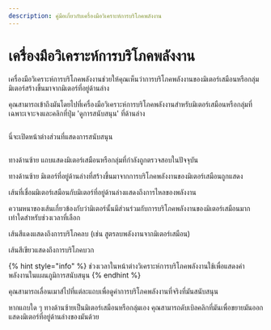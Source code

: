 ```yaml
---
description: คู่มือเกี่ยวกับเครื่องมือวิเคราะห์การบริโภคพลังงาน
---
```


# เครื่องมือวิเคราะห์การบริโภคพลังงาน

เครื่องมือวิเคราะห์การบริโภคพลังงานช่วยให้คุณเห็นว่าการบริโภคพลังงานของมิเตอร์เสมือนหรือกลุ่มมิเตอร์สร้างขึ้นมาจากมิเตอร์ที่อยู่ด้านล่าง

คุณสามารถเข้าถึงมันโดยไปที่เครื่องมือวิเคราะห์การบริโภคพลังงานสำหรับมิเตอร์เสมือนหรือกลุ่มที่เฉพาะเจาะจงและคลิกที่ปุ่ม 'ดูการสนับสนุน' ที่ด้านล่าง

<figure><img src="../.gitbook/assets/image (1).png" alt=""><figcaption></figcaption></figure>

นี่จะเปิดหน้าต่างส่วนที่แสดงการสนับสนุน

<figure><img src="../.gitbook/assets/Screenshot 2025-01-30 at 17.30.19.png" alt=""><figcaption></figcaption></figure>

ทางด้านซ้าย แถบแสดงมิเตอร์เสมือนหรือกลุ่มที่กำลังถูกตรวจสอบในปัจจุบัน

ทางด้านซ้าย มิเตอร์ที่อยู่ด้านล่างที่สร้างขึ้นมาจากการบริโภคพลังงานของมิเตอร์เสมือนถูกแสดง

เส้นที่เชื่อมมิเตอร์เสมือนกับมิเตอร์ที่อยู่ด้านล่างแสดงถึงการไหลของพลังงาน

ความหนาของเส้นเกี่ยวข้องกับว่ามิเตอร์นั้นมีส่วนร่วมกับการบริโภคพลังงานของมิเตอร์เสมือนมากเท่าใดสำหรับช่วงเวลาที่เลือก

เส้นสีแดงแสดงถึงการบริโภคลบ (เช่น สูตรลบพลังงานจากมิเตอร์เสมือน)

เส้นสีเขียวแสดงถึงการบริโภคบวก

{% hint style="info" %}
ช่วงเวลาในหน้าต่างวิเคราะห์การบริโภคพลังงานใช้เพื่อแสดงค่าพลังงานในแผนภูมิการสนับสนุน
{% endhint %}

คุณสามารถเลื่อนเมาส์ไปที่แต่ละแถบเพื่อดูค่าการบริโภคพลังงานที่จริงที่มันสนับสนุน

หากแถบใด ๆ ทางด้านซ้ายเป็นมิเตอร์เสมือนหรือกลุ่มเอง คุณสามารถดับเบิลคลิกที่มันเพื่อขยายมันออกแสดงมิเตอร์ที่อยู่ด้านล่างของมันด้วย